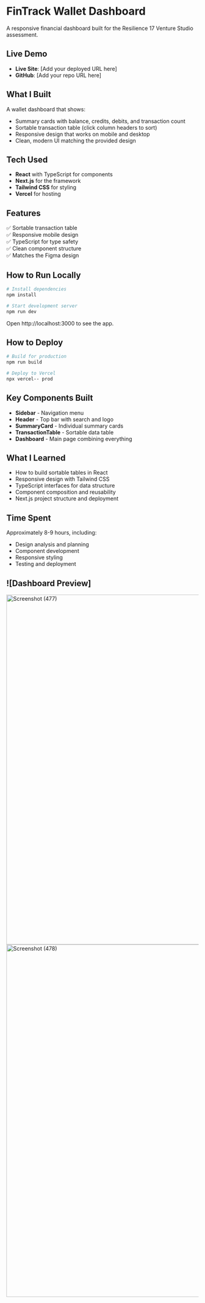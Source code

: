 # FinTrack Wallet Dashboard

A responsive financial dashboard built for the Resilience 17 Venture Studio assessment.

## Live Demo
- **Live Site**: [Add your deployed URL here]
- **GitHub**: [Add your repo URL here]

## What I Built
A wallet dashboard that shows:
- Summary cards with balance, credits, debits, and transaction count
- Sortable transaction table (click column headers to sort)
- Responsive design that works on mobile and desktop
- Clean, modern UI matching the provided design

## Tech Used
- **React** with TypeScript for components
- **Next.js** for the framework
- **Tailwind CSS** for styling
- **Vercel** for hosting

## Features
✅ Sortable transaction table  
✅ Responsive mobile design  
✅ TypeScript for type safety  
✅ Clean component structure  
✅ Matches the Figma design  

## How to Run Locally
```bash
# Install dependencies
npm install

# Start development server
npm run dev
```
Open http://localhost:3000 to see the app.

## How to Deploy
```bash
# Build for production
npm run build

# Deploy to Vercel
npx vercel-- prod
```

## Key Components Built
- **Sidebar** - Navigation menu
- **Header** - Top bar with search and logo
- **SummaryCard** - Individual summary cards
- **TransactionTable** - Sortable data table
- **Dashboard** - Main page combining everything

## What I Learned
- How to build sortable tables in React
- Responsive design with Tailwind CSS
- TypeScript interfaces for data structure
- Component composition and reusability
- Next.js project structure and deployment

## Time Spent
Approximately 8-9 hours, including:
- Design analysis and planning
- Component development
- Responsive styling
- Testing and deployment


## ![Dashboard Preview]
<img width="1920" height="915" alt="Screenshot (477)" src="https://github.com/user-attachments/assets/112b492e-0432-4629-b429-9a6ad0d0fe3f" />

<img width="1920" height="922" alt="Screenshot (478)" src="https://github.com/user-attachments/assets/099f23c8-5b36-43ee-8174-a138c7aa470c" />

